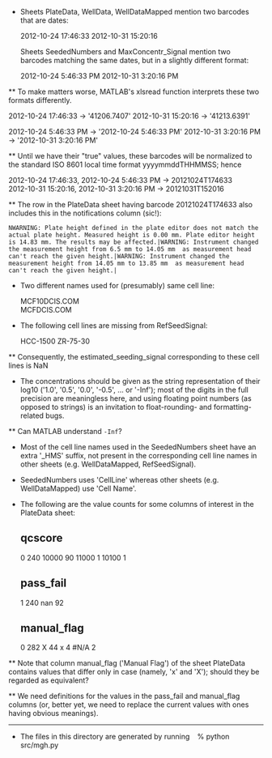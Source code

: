 * Sheets PlateData, WellData, WellDataMapped mention two barcodes that
  are dates:

  2012-10-24 17:46:33
  2012-10-31 15:20:16

  Sheets SeededNumbers and MaxConcentr_Signal mention two barcodes
  matching the same dates, but in a slightly different format:

  2012-10-24 5:46:33 PM
  2012-10-31 3:20:16 PM

** To make matters worse, MATLAB's xlsread function interprets these
   two formats differently.

  2012-10-24 17:46:33 -> '41206.7407'
  2012-10-31 15:20:16 -> '41213.6391'

  2012-10-24 5:46:33 PM -> '2012-10-24 5:46:33 PM'
  2012-10-31 3:20:16 PM -> '2012-10-31 3:20:16 PM'


** Until we have their "true" values, these barcodes will be
   normalized to the standard ISO 8601 local time format
   yyyymmddTHHMMSS; hence

  2012-10-24 17:46:33, 2012-10-24 5:46:33 PM -> 20121024T174633  
  2012-10-31 15:20:16, 2012-10-31 3:20:16 PM -> 20121031T152016

** The row in the PlateData sheet having barcode 20121024T174633 also
   includes this in the notifications column (sic!):

    NWARNING: Plate height defined in the plate editor does not match the actual plate height. Measured height is 0.00 mm. Plate editor height is 14.83 mm. The results may be affected.|WARNING: Instrument changed the measurement height from 6.5 mm to 14.05 mm  as measurement head can't reach the given height.|WARNING: Instrument changed the measurement height from 14.05 mm to 13.85 mm  as measurement head can't reach the given height.|


* Two different names used for (presumably) same cell line:

  MCF10DCIS.COM  
  MCFDCIS.COM

* The following cell lines are missing from RefSeedSignal:

  HCC-1500
  ZR-75-30

** Consequently, the estimated_seeding_signal corresponding to these
   cell lines is NaN

* The concentrations should be given as the string representation of
  their log10 ('1.0', '0.5', '0.0', '-0.5', ... or '-Inf'); most of
  the digits in the full precision are meaningless here, and using
  floating point numbers (as opposed to strings) is an invitation to
  float-rounding- and formatting-related bugs.

** Can MATLAB understand `-Inf`?

* Most of the cell line names used in the SeededNumbers sheet have an
  extra '_HMS' suffix, not present in the corresponding cell line
  names in other sheets (e.g. WellDataMapped, RefSeedSignal).

* SeededNumbers uses 'CellLine' whereas other sheets
  (e.g. WellDataMapped) use 'Cell Name'.

* The following are the value counts for some columns of interest in
  the PlateData sheet:

  qcscore
  -------
  0        240
  10000     90
  11000      1
  10100      1

  pass_fail
  ---------
  1      240
  nan     92

  manual_flag
  -----------
  0       282
  X        44
  x         4
  #N/A      2


** Note that column manual_flag ('Manual Flag') of the sheet PlateData
   contains values that differ only in case (namely, 'x' and 'X');
   should they be regarded as equivalent?

** We need definitions for the values in the pass_fail and manual_flag
   columns (or, better yet, we need to replace the current values with
   ones having obvious meanings).

---

* The files in this directory are generated by running
` `
    % python src/mgh.py
